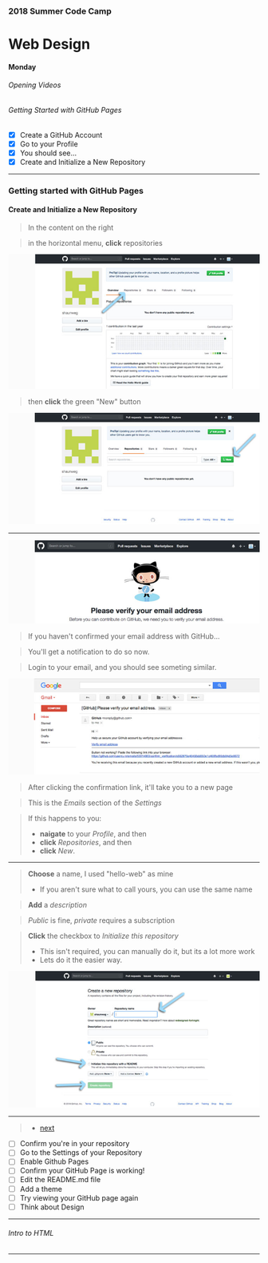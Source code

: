 ### 2018 Summer Code Camp
# Web Design

#### Monday

###### Opening Videos

###### Getting Started with GitHub Pages
- [x] Create a GitHub Account
- [x] Go to your Profile
- [x] You should see...
- [x] Create and Initialize a New Repository

***

### Getting started with GitHub Pages
#### **Create** and **Initialize** a New Repository

> In the content on the right

> in the horizontal menu, **click** repositories

![Image of GitHub.com](images/git05.jpg)

> then **click** the green "New" button

![Image of GitHub.com](images/git06.jpg)

***

![Image of GitHub.com](images/email01.jpg)

> If you haven't confirmed your email address with GitHub...

> You'll get a notification to do so now.

> Login to your email, and you should see someting similar.

![Image of GitHub.com](images/email02.jpg)

> After clicking the confirmation link, it'll take you to a new page

> This is the *Emails* section of the *Settings*

> If this happens to you:
> - **naigate** to your *Profile*, and then
> - **click** *Repositories*, and then
> - **click** *New*.

***

> **Choose** a name, I used "hello-web" as mine
> - If you aren't sure what to call yours, you can use the same name

> **Add** a *description*

> *Public* is fine, *private* requires a subscription

> **Click** the checkbox to *Initialize this repository*
> - This isn't required, you can manually do it, but its a lot more work
> - Lets do it the easier way.

![Image of GitHub.com](images/repo01.jpg)

***

> - [next](monday-getting-04.md)

- [ ] Confirm you're in your repository
- [ ] Go to the Settings of your Repository
- [ ] Enable Github Pages
- [ ] Confirm your GitHub Page is working!
- [ ] Edit the README.md file
- [ ] Add a theme
- [ ] Try viewing your GitHub page again
- [ ] Think about Design

***

###### Intro to HTML

***


